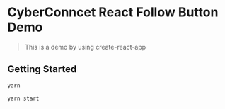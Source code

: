 # CyberConncet React Follow Button Demo

> This is a demo by using create-react-app

## Getting Started

```sh
yarn

yarn start
```
